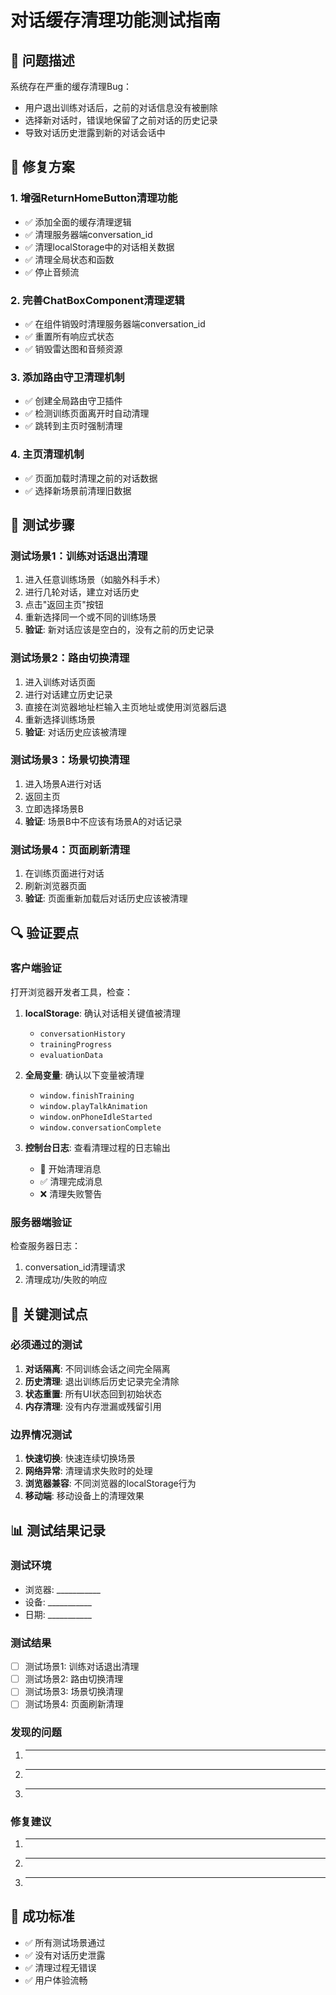 # 对话缓存清理功能测试指南

## 🐛 问题描述
系统存在严重的缓存清理Bug：
- 用户退出训练对话后，之前的对话信息没有被删除
- 选择新对话时，错误地保留了之前对话的历史记录
- 导致对话历史泄露到新的对话会话中

## 🔧 修复方案

### 1. 增强ReturnHomeButton清理功能
- ✅ 添加全面的缓存清理逻辑
- ✅ 清理服务器端conversation_id
- ✅ 清理localStorage中的对话相关数据
- ✅ 清理全局状态和函数
- ✅ 停止音频流

### 2. 完善ChatBoxComponent清理逻辑
- ✅ 在组件销毁时清理服务器端conversation_id
- ✅ 重置所有响应式状态
- ✅ 销毁雷达图和音频资源

### 3. 添加路由守卫清理机制
- ✅ 创建全局路由守卫插件
- ✅ 检测训练页面离开时自动清理
- ✅ 跳转到主页时强制清理

### 4. 主页清理机制
- ✅ 页面加载时清理之前的对话数据
- ✅ 选择新场景前清理旧数据

## 🧪 测试步骤

### 测试场景1：训练对话退出清理
1. 进入任意训练场景（如脑外科手术）
2. 进行几轮对话，建立对话历史
3. 点击"返回主页"按钮
4. 重新选择同一个或不同的训练场景
5. **验证**: 新对话应该是空白的，没有之前的历史记录

### 测试场景2：路由切换清理
1. 进入训练对话页面
2. 进行对话建立历史记录
3. 直接在浏览器地址栏输入主页地址或使用浏览器后退
4. 重新选择训练场景
5. **验证**: 对话历史应该被清理

### 测试场景3：场景切换清理
1. 进入场景A进行对话
2. 返回主页
3. 立即选择场景B
4. **验证**: 场景B中不应该有场景A的对话记录

### 测试场景4：页面刷新清理
1. 在训练页面进行对话
2. 刷新浏览器页面
3. **验证**: 页面重新加载后对话历史应该被清理

## 🔍 验证要点

### 客户端验证
打开浏览器开发者工具，检查：
1. **localStorage**: 确认对话相关键值被清理
   - `conversationHistory`
   - `trainingProgress` 
   - `evaluationData`

2. **全局变量**: 确认以下变量被清理
   - `window.finishTraining`
   - `window.playTalkAnimation`
   - `window.onPhoneIdleStarted`
   - `window.conversationComplete`

3. **控制台日志**: 查看清理过程的日志输出
   - 🧹 开始清理消息
   - ✅ 清理完成消息
   - ❌ 清理失败警告

### 服务器端验证
检查服务器日志：
1. conversation_id清理请求
2. 清理成功/失败的响应

## 🚨 关键测试点

### 必须通过的测试
1. **对话隔离**: 不同训练会话之间完全隔离
2. **历史清理**: 退出训练后历史记录完全清除
3. **状态重置**: 所有UI状态回到初始状态
4. **内存清理**: 没有内存泄漏或残留引用

### 边界情况测试
1. **快速切换**: 快速连续切换场景
2. **网络异常**: 清理请求失败时的处理
3. **浏览器兼容**: 不同浏览器的localStorage行为
4. **移动端**: 移动设备上的清理效果

## 📊 测试结果记录

### 测试环境
- 浏览器: ___________
- 设备: ___________
- 日期: ___________

### 测试结果
- [ ] 测试场景1: 训练对话退出清理
- [ ] 测试场景2: 路由切换清理  
- [ ] 测试场景3: 场景切换清理
- [ ] 测试场景4: 页面刷新清理

### 发现的问题
1. ___________
2. ___________
3. ___________

### 修复建议
1. ___________
2. ___________
3. ___________

## 🎯 成功标准
- ✅ 所有测试场景通过
- ✅ 没有对话历史泄露
- ✅ 清理过程无错误
- ✅ 用户体验流畅
